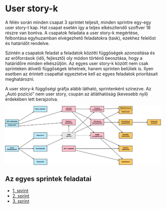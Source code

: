 # User story-k

A félév során minden csapat 3 sprintet teljesít, minden sprintre egy-egy user story-t kap. Hat csapat esetén így a teljes elkészítendő szoftver 18 részre van bontva. A csapatok feladata a user story-k megértése, felbontása egyhuzamban elvégezhető feladatokra (task), ezekhez felelőst és határidőt rendelve.

Szintén a csapatok feladat a feladatok közötti függőségek azonosítása és az erőforrások (idő, fejlesztő) oly módon történő beosztása, hogy a határidőre minden elkészüljön. Az egyes user story-k között nem csak sprinteken átívelő függőségek lehetnek, hanem sprinten belüliek is. Ilyen esetben az érintett csapattal egyeztetve kell az egyes feladatok prioritásait meghatározni.

A user story-k függőségi gráfja alább látható, sprintenként színezve. Az „Autó pozíció” nem user story, csupán az átláthatóság (kevesebb nyíl) érdekében lett berajzolva.

![](images/dependencies.png)

## Az egyes sprintek feladatai

- [1. sprint](sprint_1.md)
- [2. sprint](sprint_2.md)
- [3. sprint](sprint_3.md)
